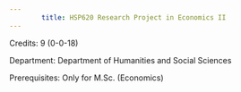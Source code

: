 ```yaml
---
        title: HSP620 Research Project in Economics II
---
```

Credits: 9 (0-0-18)

Department: Department of Humanities and Social Sciences

Prerequisites: Only for M.Sc. (Economics)

